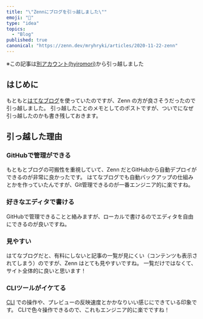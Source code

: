 ```yaml
---
title: "\"Zennにブログを引っ越しました\""
emoji: "📘"
type: "idea"
topics:
  - "Blog"
published: true
canonical: "https://zenn.dev/mryhryki/articles/2020-11-22-zenn"
---
```


※この記事は[別アカウント(hyiromori)](https://zenn.dev/hyiromori/articles/c8cdf16ad0424eac6ede)から引っ越しました

## はじめに

もともと[はてなブログ](https://hyiromori.hateblo.jp/)を使っていたのですが、Zenn の方が良さそうだったので引っ越しました。
引っ越したことのメモとしてのポストですが、ついでになぜ引っ越したのかも書き残しておきます。

## 引っ越した理由

### GitHubで管理ができる

もともとブログの可搬性を重視していて、Zenn だとGitHubから自動デプロイができるのが非常に良かったです。
はてなブログでも自動バックアップの仕組みとかを作っていたんですが、Git管理できるのが一番エンジニア的に楽ですね。

### 好きなエディタで書ける

GitHubで管理できることと絡みますが、ローカルで書けるのでエディタを自由にできるのが良いですね。

### 見やすい

はてなブログだと、有料にしないと記事の一覧が見にくい（コンテンツも表示されてしまう）のですが、Zenn はとても見やすいですね。
一覧だけではなくて、サイト全体的に良いと思います！

### CLIツールがイケてる

[CLI](https://zenn.dev/zenn/articles/zenn-cli-guide) での操作や、プレビューの反映速度とかかなりいい感じにできている印象です。
CLIで色々操作できるので、これもエンジニア的に楽でですね！
